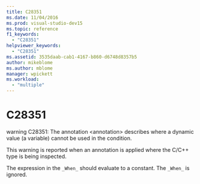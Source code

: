 ```yaml
---
title: C28351
ms.date: 11/04/2016
ms.prod: visual-studio-dev15
ms.topic: reference
f1_keywords:
  - "C28351"
helpviewer_keywords:
  - "C28351"
ms.assetid: 3535daab-cab1-4167-b860-d6748d8357b5
author: mikeblome
ms.author: mblome
manager: wpickett
ms.workload:
  - "multiple"
---
```

# C28351
warning C28351: The annotation \<annotation> describes where a dynamic value (a variable) cannot be used in the condition.

 This warning is reported when an annotation is applied where the C/C++ type is being inspected.

 The expression in the `_When_` should evaluate to a constant. The `_When_` is ignored.